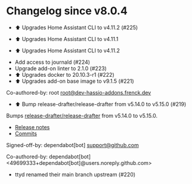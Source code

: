 # Changelog since v8.0.4
- ⬆️ Upgrades Home Assistant CLI to v4.11.2 (#225)

* ⬆️ Upgrades Home Assistant CLI to v4.11.1

* ⬆️ Upgrades Home Assistant CLI to v4.11.2 
- Add access to journald (#224) 
- Upgrade add-on linter to 2.1.0 (#223) 
- ⬆️ Upgrades docker to 20.10.3-r1 (#222) 
- ⬆️  Upgrades add-on base image to v9.1.5 (#221)

Co-authored-by: root <root@dev-hassio-addons.frenck.dev> 
- ⬆️ Bump release-drafter/release-drafter from v5.14.0 to v5.15.0 (#219)

Bumps [release-drafter/release-drafter](https://github.com/release-drafter/release-drafter) from v5.14.0 to v5.15.0.
- [Release notes](https://github.com/release-drafter/release-drafter/releases)
- [Commits](https://github.com/release-drafter/release-drafter/compare/v5.14.0...fe52e97d262833ae07d05efaf1a239df3f1b5cd4)

Signed-off-by: dependabot[bot] <support@github.com>

Co-authored-by: dependabot[bot] <49699333+dependabot[bot]@users.noreply.github.com> 
- ttyd renamed their main branch upstream (#220) 
